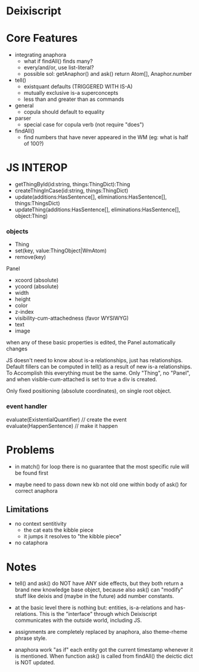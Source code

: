 # Deixiscript

# Core Features

- integrating anaphora
  - what if findAll() finds many?
  - every/and/or, use list-literal?
  - possible sol: getAnaphor() and ask() return Atom[], Anaphor.number
- tell()
  - existquant defaults (TRIGGERED WITH IS-A)
  - mutually exclusive is-a superconcepts
  - less than and greater than as commands
- general
  - copula should default to equality
- parser
  - special case for copula verb (not require "does")
- findAll()
  - find numbers that have never appeared in the WM (eg: what is half of 100?)

# JS INTEROP

- getThingById(id:string, things:ThingDict):Thing
- createThingInCase(id:string, things:ThingDict)
- update(additions:HasSentence[], eliminations:HasSentence[], things:ThingsDict)
- updateThing(additions:HasSentence[], eliminations:HasSentence[], object:Thing)

### objects

- Thing
- set(key, value:ThingObject|WmAtom)
- remove(key)

Panel

- xcoord (absolute)
- ycoord (absolute)
- width
- height
- color
- z-index
- visibility-cum-attachedness (favor WYSIWYG) 
- text 
- image

when any of these basic properties is edited, the Panel automatically changes

JS doesn't need to know about is-a relationships, just has relationships.
Default fillers can be computed in tell() as a result of new is-a
relationships. To Accomplish this everything must be the same. Only "Thing", no
"Panel", and when visible-cum-attached is set to true a div is created. 

Only fixed positioning (absolute coordinates), on single root object.

### event handler

evaluate(ExistentialQuantifier) // create the event evaluate(HappenSentence) //
make it happen

# Problems

- in match() for loop there is no guarantee that the most specific rule will be
  found first

- maybe need to pass down new kb not old one within body of ask() for correct anaphora

## Limitations

- no context sentitivity
  - the cat eats the kibble piece
  - it jumps it resolves to "the kibble piece"
- no cataphora

# Notes

- tell() and ask() do NOT have ANY side effects, but they both return a brand new knowledge base object, because also ask() can "modify" stuff like deixis and (maybe in the future) add number constants.

- at the basic level there is nothing but: entities, is-a-relations and
  has-relations. This is the "interface" through which Deixiscript communicates
  with the outside world, including JS.

- assignments are completely replaced by anaphora, also theme-rheme phrase
  style.

- anaphora work "as if" each entity got the current timestamp whenever it is mentioned. When function ask() is called from findAll() the deictic dict is NOT updated.
